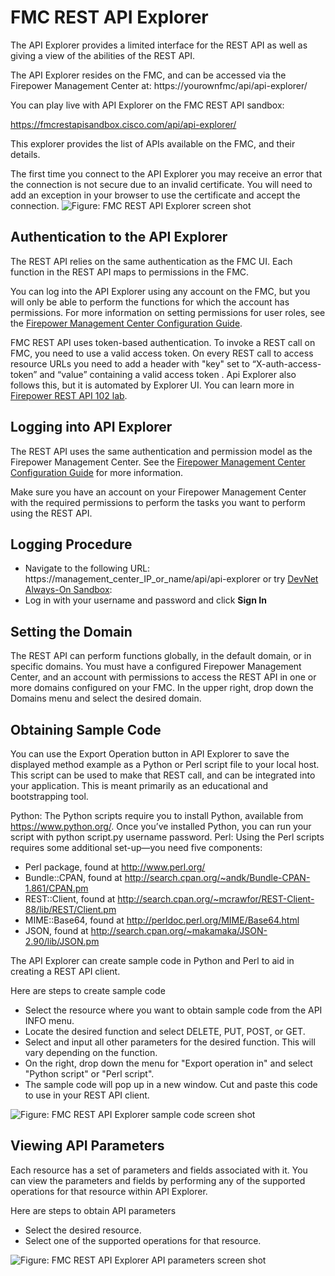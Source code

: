 # FMC REST API Explorer

The API Explorer provides a limited interface for the REST API as well as giving a view of the abilities of the REST API.

The API Explorer resides on the FMC, and can be accessed via the Firepower Management Center at: https://yourownfmc/api/api-explorer/

You can play live with API Explorer on the FMC REST API sandbox:

https://fmcrestapisandbox.cisco.com/api/api-explorer/

This explorer provides the list of APIs available on the FMC, and their details.

The first time you connect to the API Explorer you may receive an error that the connection is not secure due to an invalid certificate. You will need to add an exception in your browser to use the certificate and accept the connection.
![Figure: FMC REST API Explorer screen shot ](/posts/files/firepower-restapi-101/assets/images/fmcapiexp.PNG)
## Authentication to the API Explorer
The REST API relies on the same authentication as the FMC UI. Each function in the REST API maps to permissions in the FMC.

You can log into the API Explorer using any account on the FMC, but you will only be able to perform the functions for which the account has permissions. For more information on setting permissions for user roles, see the [Firepower Management Center Configuration Guide](http://www.cisco.com/c/en/us/td/docs/security/firepower/610/configuration/guide/fpmc-config-guide-v61/logging_into_firepower_system.html).

FMC REST API uses token-based authentication. To invoke a REST call on FMC, you need to use a valid access token. On every REST call to access resource URLs you need to add a header with "key" set to “X-auth-access-token” and “value” containing a valid access token . Api Explorer also follows this, but it is automated by Explorer UI. You can learn more in [Firepower REST API 102 lab](https://learninglabs.cisco.com/lab/firepower-restapi-102/step/1).

## Logging into API Explorer
The REST API uses the same authentication and permission model as the Firepower Management Center. See the [Firepower Management Center Configuration Guide](http://www.cisco.com/c/en/us/td/docs/security/firepower/610/configuration/guide/fpmc-config-guide-v61/logging_into_firepower_system.html) for more information.


Make sure you have an account on your Firepower Management Center with the required permissions to perform the tasks you want to perform using the REST API.

## Logging Procedure
*  Navigate to the following URL: https://management_center_IP_or_name/api/api-explorer or try [DevNet Always-On Sandbox](https://fmcrestapisandbox.cisco.com/api/api-explorer/):
*  Log in with your username and password and click **Sign In**

## Setting the Domain
The REST API can perform functions globally, in the default domain, or in specific domains.
You must have a configured Firepower Management Center, and an account with permissions to access the REST API in one or more domains configured on your FMC.
In the upper right, drop down the Domains menu and select the desired domain.

## Obtaining Sample Code
You can use the Export Operation button in API Explorer to save the displayed method example as a Python or Perl script file to your local host. This script can be used to make that REST call, and can be integrated into your application. This is meant primarily as an educational and bootstrapping tool.

Python: The Python scripts require you to install Python, available from https://www.python.org/. Once you’ve installed Python, you can run your script with python script.py username password.
Perl: Using the Perl scripts requires some additional set-up—you need five components:
* Perl package, found at http://www.perl.org/
* Bundle::CPAN, found at http://search.cpan.org/~andk/Bundle-CPAN-1.861/CPAN.pm
* REST::Client, found at http://search.cpan.org/~mcrawfor/REST-Client-88/lib/REST/Client.pm
* MIME::Base64, found at http://perldoc.perl.org/MIME/Base64.html
* JSON, found at http://search.cpan.org/~makamaka/JSON-2.90/lib/JSON.pm

The API Explorer can create sample code in Python and Perl to aid in creating a REST API client.

Here are steps to create sample code
* Select the resource where you want to obtain sample code from the API INFO menu.
* Locate the desired function and select DELETE, PUT, POST, or GET.
* Select and input all other parameters for the desired function. This will vary depending on the function.
* On the right, drop down the menu for "Export operation in" and select "Python script" or "Perl script".
* The sample code will pop up in a new window. Cut and paste this code to use in your REST API client.

![Figure: FMC REST API Explorer sample code screen shot ](/posts/files/firepower-restapi-101/assets/images/fmcexpcode.png)

## Viewing API Parameters
Each resource has a set of parameters and fields associated with it. You can view the parameters and fields by performing any of the supported operations for that resource within API Explorer.

Here are steps to obtain API parameters
* Select the desired resource.
* Select one of the supported operations for that resource.

![Figure: FMC REST API Explorer API parameters screen shot ](/posts/files/firepower-restapi-101/assets/images/fmcexpobj.png)
